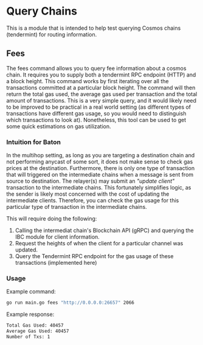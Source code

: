 # Query Chains

This is a module that is intended to help test querying Cosmos chains (tendermint) for routing information.

## Fees

The fees command allows you to query fee information about a cosmos chain. It requires you to supply both a tendermint RPC endpoint (HTTP) and a block height. This command works by first iterating over all the transactions committed at a particular block height. The command will then return the total gas used, the average gas used per transaction and the total amount of transactions. This is a very simple query, and it would likely need to be improved to be practical in a real world setting (as different types of transactions have different gas usage, so you would need to distinguish which transactions to look at). Nonetheless, this tool can be used to get some quick estimations on gas utilization.

### Intuition for Baton

In the multihop setting, as long as you are targeting a destination chain and not performing anycast of some sort, it does not make sense to check gas prices at the destination. Furthermore, there is only one type of transaction that will triggered on the intermediate chains when a message is sent from source to destination. The relayer(s) may submit an *"update client"* transaction to the intermediate chains. This fortunately simplifies logic, as the sender is likely most concerned with the cost of updating the intermediate clients. Therefore, you can check the gas usage for this particular type of transaction in the intermediate chains.

This will require doing the following:

1. Calling the intermediat chain's Blockchain API (gRPC) and querying the IBC module for client information.
2. Request the heights of when the client for a particular channel was updated.
3. Query the Tendermint RPC endpoint for the gas usage of these transactions (implemented here)

### Usage

Example command:

```Bash
go run main.go fees "http://0.0.0.0:26657" 2066
```

Example response:

```Bash
Total Gas Used: 40457
Average Gas Used: 40457
Number of Txs: 1
```